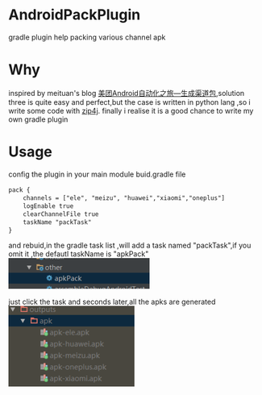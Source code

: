 # AndroidPackPlugin
gradle plugin help packing various channel apk


# Why
inspired by meituan's blog [美团Android自动化之旅—生成渠道包](https://tech.meituan.com/mt-apk-packaging.html),solution three is quite easy and
perfect,but the case is written in python lang ,so i write some code with [zip4j](https://mvnrepository.com/artifact/net.lingala.zip4j/zip4j).
finally i realise it is a good chance to write my own gradle plugin


# Usage
config the plugin in your main module buid.gradle file

```
pack {
    channels = ["ele", "meizu", "huawei","xiaomi","oneplus"]
    logEnable true
    clearChannelFile true
    taskName "packTask"
}
```
and rebuid,in the gradle task list ,will add a task named "packTask",if you omit it ,the defautl taskName is "apkPack"
<img width="280" height=“60” src="https://github.com/HirayClay/AndroidPackPlugin/raw/master/static/task-shoot.png"></img>

just click the task and seconds later,all the apks are generated
<img width="250" height=“160” src="https://github.com/HirayClay/AndroidPackPlugin/raw/master/static/variants.png"></img>
